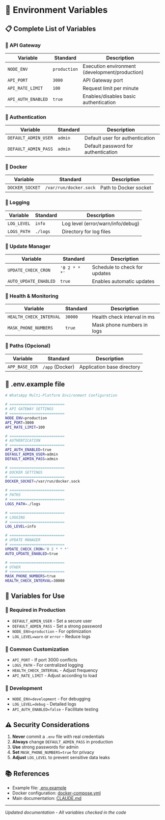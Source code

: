 # 🔧 Environment Variables

## 📋 Complete List of Variables

### 🚀 API Gateway
| Variable | Standard | Description |
|----------|--------|-----------|
| `NODE_ENV` | `production` | Execution environment (development/production)|
| `API_PORT` | `3000` | API Gateway port|
| `API_RATE_LIMIT` | `100` | Request limit per minute|
| `API_AUTH_ENABLED` | `true` | Enables/disables basic authentication|

### 🔐 Authentication
| Variable | Standard | Description |
|----------|--------|-----------|
| `DEFAULT_ADMIN_USER` | `admin` | Default user for authentication |
| `DEFAULT_ADMIN_PASS` | `admin` | Default password for authentication|

### 🐳 Docker
| Variable | Standard | Description |
|----------|--------|-------------|
| `DOCKER_SOCKET` | `/var/run/docker.sock` | Path to Docker socket |

### 📝 Logging
| Variable | Standard | Description             |
|----------|--------|-------------------------|
| `LOG_LEVEL` | `info` | Log level (error/warn/info/debug) |
| `LOGS_PATH` | `./logs` | Directory for log files |

### 🔄 Update Manager
| Variable | Standard | Description |
|----------|--------|-------------|
| `UPDATE_CHECK_CRON` | `'0 2 * * *'` | Schedule to check for updates |
| `AUTO_UPDATE_ENABLED` | `true` | Enables automatic updates |

### 🏥 Health & Monitoring
| Variable | Standard | Description                |
|----------|--------|----------------------------|
| `HEALTH_CHECK_INTERVAL` | `30000` | Health check interval in ms |
| `MASK_PHONE_NUMBERS` | `true` | Mask phone numbers in logs |

### 📁 Paths (Opcional)
| Variable | Standard | Description |
|----------|--------|-----------|
| `APP_BASE_DIR` | `/app` (Docker) | Application base directory |

## 📄 .env.example file

```bash
# WhatsApp Multi-Platform Environment Configuration

# =========================
# API GATEWAY SETTINGS
# =========================
NODE_ENV=production
API_PORT=3000
API_RATE_LIMIT=100

# =========================
# AUTHENTICATION
# =========================
API_AUTH_ENABLED=true
DEFAULT_ADMIN_USER=admin
DEFAULT_ADMIN_PASS=admin

# =========================
# DOCKER SETTINGS
# =========================
DOCKER_SOCKET=/var/run/docker.sock

# =========================
# PATHS
# =========================
LOGS_PATH=./logs

# =========================
# LOGGING
# =========================
LOG_LEVEL=info

# =========================
# UPDATE MANAGER
# =========================
UPDATE_CHECK_CRON='0 2 * * *'
AUTO_UPDATE_ENABLED=true

# =========================
# OTHER
# =========================
MASK_PHONE_NUMBERS=true
HEALTH_CHECK_INTERVAL=30000
```

## 🎯 Variables for Use

### 🚨 **Required in Production**
- `DEFAULT_ADMIN_USER` - Set a secure user
- `DEFAULT_ADMIN_PASS` - Set a strong password
- `NODE_ENV=production` - For optimization
- `LOG_LEVEL=warn` or `error` - Reduce logs

### 🔧 **Common Customization**
- `API_PORT` - If port 3000 conflicts
- `LOGS_PATH` - For centralized logging
- `HEALTH_CHECK_INTERVAL` - Adjust frequency
- `API_RATE_LIMIT` - Adjust according to load

### 🔄 **Development**
- `NODE_ENV=development` - For debugging
- `LOG_LEVEL=debug` - Detailed logs
- `API_AUTH_ENABLED=false` - Facilitate testing

## ⚠️ Security Considerations

1. **Never** commit a `.env` file with real credentials
2. **Always** change `DEFAULT_ADMIN_PASS` in production
3. **Use** strong passwords for admin
4. **Set** `MASK_PHONE_NUMBERS=true` for privacy
5. **Adjust** `LOG_LEVEL` to prevent sensitive data leaks

## 📚 References

- Example file: [.env.example](../.env.example)
- Docker configuration: [docker-compose.yml](../docker-compose.yml)
- Main documentation: [CLAUDE.md](../CLAUDE.md)

---

*Updated documentation - All variables checked in the code*
